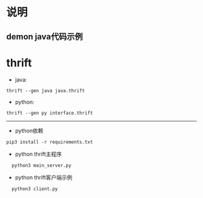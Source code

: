 
# 说明

demon java代码示例
---

# thrift

+ java:  
```
thrift --gen java java.thrift
```

+ python:  
``` 
thrift --gen py interface.thrift
```
---

+ python依赖  
```
pip3 install -r requirements.txt  
````
+ python thrift主程序 
``` 
  python3 main_server.py
```
+ python thrift客户端示例
``` 
  python3 client.py
```
